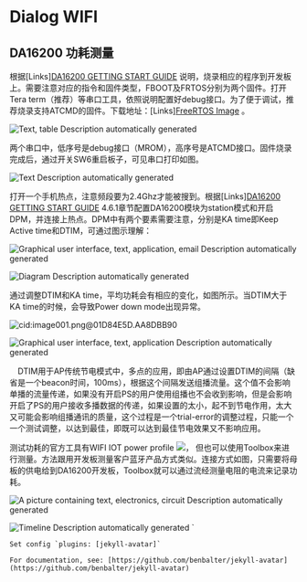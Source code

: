 ﻿---
sort: 3
---

# Dialog WIFI

## DA16200 功耗测量


根据[Links][DA16200 GETTING START GUIDE](https://www.dialog-semiconductor.com/sites/default/files/2021-12/UM-WI-056-DA16200_DA16600_FreeRTOS_Getting_Started_Guide_Rev_1.1.pdf) 说明，烧录相应的程序到开发板上。需要注意对应的指令和固件类型，FBOOT及FRTOS分别为两个固件。打开Tera term（推荐）等串口工具，依照说明配置好debug接口。为了便于调试，推荐烧录支持ATCMD的固件。下载地址：[Links][FreeRTOS Image](https://www.dialog-semiconductor.com/system/files/2021-12/DA16200_DA16600_IMG_FreeRTOS_Package_v3.2.2.0.zip) 。

![Text, table Description automatically generated](Aspose.Words.067ba06c-e7d4-46a3-bb57-4092ab8e3b57.001.png)

两个串口中，低序号是debug接口（MROM），高序号是ATCMD接口。固件烧录完成后，通过开关SW6重启板子，可见串口打印如图。

![Text Description automatically generated](Aspose.Words.067ba06c-e7d4-46a3-bb57-4092ab8e3b57.002.png)

打开一个手机热点，注意频段要为2.4Ghz才能被搜到。根据[Links][DA16200 GETTING START GUIDE](https://www.dialog-semiconductor.com/sites/default/files/2021-12/UM-WI-056-DA16200_DA16600_FreeRTOS_Getting_Started_Guide_Rev_1.1.pdf) 4.6.1章节配置DA16200模块为station模式和开启DPM，并连接上热点。DPM中有两个要素需要注意，分别是KA time即Keep Active time和DTIM，可通过图示理解：

![Graphical user interface, text, application, email Description automatically generated](C:\Users\qguo\Documents\GitHub\kuosail.github.io\image\Da16200\Aspose.Words.067ba06c-e7d4-46a3-bb57-4092ab8e3b57.003.png)

![Diagram Description automatically generated](C:\Users\qguo\Documents\GitHub\kuosail.github.io\image\Da16200\Aspose.Words.067ba06c-e7d4-46a3-bb57-4092ab8e3b57.004.png)



通过调整DTIM和KA time，平均功耗会有相应的变化，如图所示。当DTIM大于KA time的时候，会导致Power down mode出现异常。

![cid:image001.png@01D84E5D.AA8DBB90](C:\Users\qguo\Documents\GitHub\kuosail.github.io\image\Da16200\Aspose.Words.067ba06c-e7d4-46a3-bb57-4092ab8e3b57.005.png)

![Graphical user interface, text, application Description automatically generated](C:\Users\qguo\Documents\GitHub\kuosail.github.io\image\Da16200\Aspose.Words.067ba06c-e7d4-46a3-bb57-4092ab8e3b57.006.png)

`  `DTIM用于AP传统节电模式中，多点的应用，即由AP通过设置DTIM的间隔（缺省是一个beacon时间，100ms），根据这个间隔发送组播流量。这个值不会影响单播的流量传递，如果没有开启PS的用户使用组播也不会收到影响，但是会影响开启了PS的用户接收多播数据的传递，如果设置的太小，起不到节电作用，太大又可能会影响组播通讯的质量，这个过程是一个trial-error的调整过程，只能一个一个测试调整，以达到最佳，即既可以达到最佳节电效果又不影响应用。


测试功耗的官方工具有WIFI IOT power profile ![](C:\Users\qguo\Documents\GitHub\kuosail.github.io\image\Da16200\Aspose.Words.067ba06c-e7d4-46a3-bb57-4092ab8e3b57.007.png)， 但也可以使用Toolbox来进行测量。方法跟用开发板测量客户蓝牙产品方式类似。连接方式如图，只需要将母板的供电给到DA16200开发板，Toolbox就可以通过流经测量电阻的电流来记录功耗。

![A picture containing text, electronics, circuit Description automatically generated](C:\Users\qguo\Documents\GitHub\kuosail.github.io\image\Da16200\Aspose.Words.067ba06c-e7d4-46a3-bb57-4092ab8e3b57.008.png)

![Timeline Description automatically generated](C:\Users\qguo\Documents\GitHub\kuosail.github.io\image\Da16200\Aspose.Words.067ba06c-e7d4-46a3-bb57-4092ab8e3b57.009.png)
`

```tip
Set config `plugins: [jekyll-avatar]`

For documentation, see: [https://github.com/benbalter/jekyll-avatar](https://github.com/benbalter/jekyll-avatar)
```
